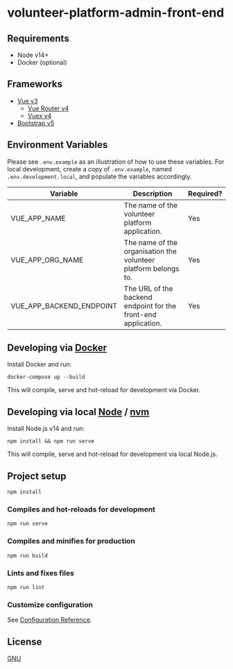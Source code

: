 # volunteer-platform-admin-front-end

## Requirements

* Node v14+
* Docker (optional)

## Frameworks

* [Vue v3](https://v3.vuejs.org/guide/introduction.html)
  * [Vue Router v4](https://next.router.vuejs.org/guide/)
  * [Vuex v4](https://next.vuex.vuejs.org/)
* [Bootstrap v5](https://getbootstrap.com/docs/5.0/getting-started/introduction/)

## Environment Variables

Please see `.env.example` as an illustration of how to use these variables. For
local development, create a copy of `.env.example`, named `.env.development.local`,
and populate the variables accordingly.

| Variable                 | Description                                                     | Required?  |
| ------------------------ | --------------------------------------------------------------- | ---------- |
| VUE_APP_NAME             | The name of the volunteer platform application.                 | Yes        |
| VUE_APP_ORG_NAME         | The name of the organisation the volunteer platform belongs to. | Yes        |
| VUE_APP_BACKEND_ENDPOINT | The URL of the backend endpoint for the front-end application.  | Yes        |

## Developing via [Docker](https://www.docker.com/get-started/)

Install Docker and run:

```
docker-compose up --build
```

This will compile, serve and hot-reload for development via Docker.

## Developing via local [Node](https://nodejs.org/) / [nvm](https://github.com/nvm-sh/nvm/)

Install Node.js v14 and run:

```
npm install && npm run serve
```

This will compile, serve and hot-reload for development via local Node.js.

## Project setup
```
npm install
```

### Compiles and hot-reloads for development
```
npm run serve
```

### Compiles and minifies for production
```
npm run build
```

### Lints and fixes files
```
npm run lint
```

### Customize configuration
See [Configuration Reference](https://cli.vuejs.org/config/).


## License
[GNU](https://choosealicense.com/licenses/gpl-3.0/)